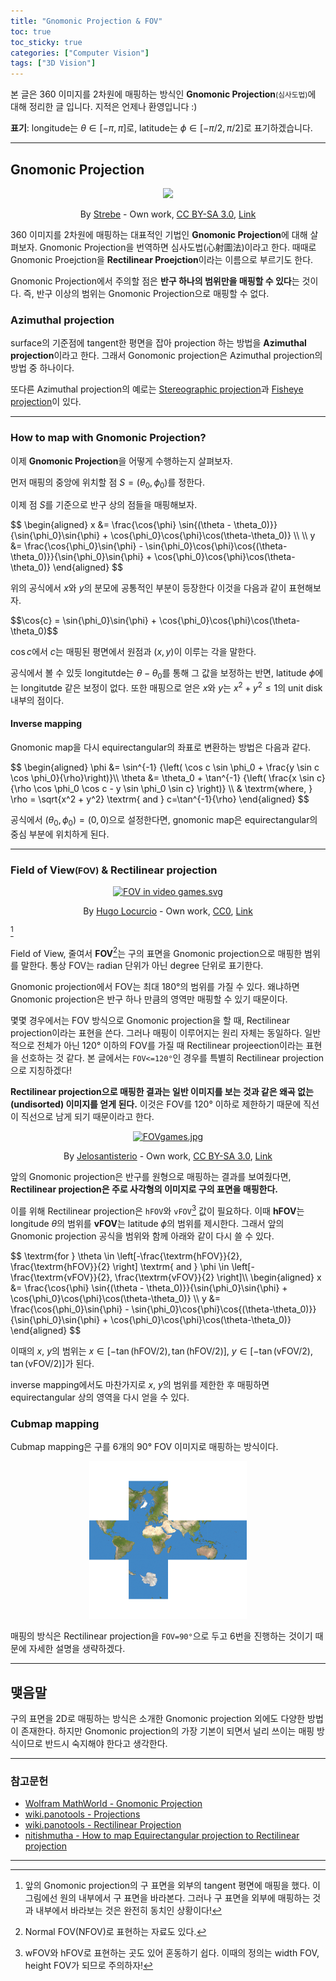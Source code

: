 ```yaml
---
title: "Gnomonic Projection & FOV"
toc: true
toc_sticky: true
categories: ["Computer Vision"]
tags: ["3D Vision"]
---
```



본 글은 360 이미지를 2차원에 매핑하는 방식인 **Gnomonic Projection**<small>(심사도법)</small>에 대해 정리한 글 입니다. 지적은 언제나 환영입니다 :)

**표기**: longitude는 $\theta \in [-\pi, \pi]$로, latitude는 $\phi \in [-\pi/2, \pi/2]$로 표기하겠습니다.

<hr>

## Gnomonic Projection

<div style="text-align: center;">
<a href="https://commons.wikimedia.org/wiki/File:Gnomonic_projection_SW.jpg#/media/File:Gnomonic_projection_SW.jpg"><img src="https://upload.wikimedia.org/wikipedia/commons/thumb/3/34/Gnomonic_projection_SW.jpg/600px-Gnomonic_projection_SW.jpg" style="width: 40%;"></a><br>
<p>By <a href="//commons.wikimedia.org/wiki/User:Strebe" title="User:Strebe">Strebe</a> - <span class="int-own-work" lang="en">Own work</span>, <a href="https://creativecommons.org/licenses/by-sa/3.0" title="Creative Commons Attribution-Share Alike 3.0">CC BY-SA 3.0</a>, <a href="https://commons.wikimedia.org/w/index.php?curid=16115262">Link</a></p>
</div>

360 이미지를 2차원에 매핑하는 대표적인 기법인 **Gnomonic Projection**에 대해 살펴보자. Gnomonic Projection을 번역하면 심사도법(心射圖法)이라고 한다. 때때로 Gnomonic Proejction을 **Rectilinear Proejction**이라는 이름으로 부르기도 한다.

Gnomonic Projection에서 주의할 점은 **반구 하나의 범위만을 매핑할 수 있다**는 것이다. 즉, 반구 이상의 범위는 Gnomonic Projection으로 매핑할 수 없다.

### Azimuthal projection
surface의 기준점에 tangent한 평면을 잡아 projection 하는 방법을 **Azimuthal projection**이라고 한다. 그래서 Gonomonic projection은 Azimuthal projection의 방법 중 하나이다.

또다른 Azimuthal projection의 예로는 [Stereographic projection](https://en.wikipedia.org/wiki/Stereographic_projection)과 [Fisheye projection](https://wiki.panotools.org/Fisheye_Projection)이 있다.

<hr>

### How to map with Gnomonic Projection?

이제 **Gnomonic Projection**을 어떻게 수행하는지 살펴보자.

먼저 매핑의 중앙에 위치할 점 $S=(\theta_0, \phi_0)$를 정한다.

이제 점 $S$를 기준으로 반구 상의 점들을 매핑해보자.

<div>
$$
\begin{aligned}
  x &= \frac{\cos{\phi} \sin{(\theta - \theta_0)}}{\sin{\phi_0}\sin{\phi} + \cos{\phi_0}\cos{\phi}\cos(\theta-\theta_0)} \\
  \\
  y &= \frac{\cos{\phi_0}\sin{\phi} - \sin{\phi_0}\cos{\phi}\cos{(\theta-\theta_0)}}{\sin{\phi_0}\sin{\phi} + \cos{\phi_0}\cos{\phi}\cos(\theta-\theta_0)}
\end{aligned}
$$
</div>

위의 공식에서 $x$와 $y$의 분모에 공통적인 부분이 등장한다 이것을 다음과 같이 표현해보자.

<div>
$$\cos{c} = \sin{\phi_0}\sin{\phi} + \cos{\phi_0}\cos{\phi}\cos(\theta-\theta_0)$$
</div>

$\cos{c}$에서 $c$는 매핑된 평면에서 원점과 $(x, y)$이 이루는 각을 말한다.

공식에서 볼 수 있듯 longitutde는 $\theta - \theta_0$를 통해 그 값을 보정하는 반면, latitude $\phi$에는 longitutde 같은 보정이 없다. 또한 매핑으로 얻은 $x$와 $y$는 $x^2 + y^2 \le 1$의 unit disk 내부의 점이다.

#### Inverse mapping

Gnomonic map을 다시 equirectangular의 좌표로 변환하는 방법은 다음과 같다.

<div>
$$
\begin{aligned}
\phi &= \sin^{-1} {\left( \cos c \sin \phi_0 + \frac{y \sin c \cos \phi_0}{\rho}\right)}\\
\theta &= \theta_0 + \tan^{-1} {\left( \frac{x \sin c}{\rho \cos \phi_0 \cos c - y \sin \phi_0 \sin c} \right)} \\
& \textrm{where, } \rho = \sqrt{x^2 + y^2} \textrm{ and } c=\tan^{-1}{\rho}
\end{aligned}
$$
</div>

공식에서 $(\theta_0, \phi_0) = (0, 0)$으로 설정한다면, gnomonic map은 equirectangular의 중심 부분에 위치하게 된다.

<hr>

### Field of View<small>(FOV)</small> & Rectilinear projection

<div style="text-align: center;">
<a href="https://commons.wikimedia.org/wiki/File:FOV_in_video_games.svg#/media/File:FOV_in_video_games.svg"><img src="https://upload.wikimedia.org/wikipedia/commons/thumb/7/71/FOV_in_video_games.svg/1200px-FOV_in_video_games.svg.png" alt="FOV in video games.svg" style="width: 30%;"></a><br>
<p>By <a href="//commons.wikimedia.org/wiki/User:Calinou1" title="User:Calinou1">Hugo Locurcio</a> - <span class="int-own-work" lang="en">Own work</span>, <a href="http://creativecommons.org/publicdomain/zero/1.0/deed.en" title="Creative Commons Zero, Public Domain Dedication">CC0</a>, <a href="https://commons.wikimedia.org/w/index.php?curid=68311551">Link</a></p>
</div>

[^1]

Field of View, 줄여서 **FOV**[^2]는 구의 표면을 Gnomonic projection으로 매핑한 범위를 말한다. 통상 FOV는 radian 단위가 아닌 degree 단위로 표기한다.

Gnomonic projection에서 FOV는 최대 180°의 범위를 가질 수 있다. 왜냐하면 Gnomonic projection은 반구 하나 만큼의 영역만 매핑할 수 있기 때문이다.

몇몇 경우에서는 FOV 방식으로 Gnomonic projection을 할 때, Rectilinear projection이라는 표현을 쓴다. 그러나 매핑이 이루어지는 원리 자체는 동일하다. 일반적으로 전체가 아닌 120° 이하의 FOV를 가질 때 Rectilinear projeection이라는 표현을 선호하는 것 같다. 본 글에서는 `FOV<=120°`인 경우를 특별히 Rectilinear projection으로 지칭하겠다!

**Rectilinear projection으로 매핑한 결과는 일반 이미지를 보는 것과 같은 왜곡 없는(undisorted) 이미지를 얻게 된다.** 이것은 FOV를 120° 이하로 제한하기 때문에 직선이 직선으로 남게 되기 때문이라고 한다.

<div style="text-align: center;">
<a href="https://commons.wikimedia.org/wiki/File:FOVgames.jpg#/media/File:FOVgames.jpg"><img src="https://upload.wikimedia.org/wikipedia/commons/0/01/FOVgames.jpg" alt="FOVgames.jpg" style="width: 45%;"></a><br>
<p>By <a href="//commons.wikimedia.org/w/index.php?title=User:Jelosantisterio&amp;action=edit&amp;redlink=1" class="new" title="User:Jelosantisterio (page does not exist)">Jelosantisterio</a> - <span class="int-own-work" lang="en">Own work</span>, <a href="https://creativecommons.org/licenses/by-sa/3.0" title="Creative Commons Attribution-Share Alike 3.0">CC BY-SA 3.0</a>, <a href="https://commons.wikimedia.org/w/index.php?curid=20438040">Link</a></p>
</div>

앞의 Gnomonic projection은 반구를 원형으로 매핑하는 결과를 보여줬다면, **Rectilinear projection은 주로 사각형의 이미지로 구의 표면을 매핑한다.**

이를 위해 Rectilinear projection은 `hFOV`와 `vFOV`[^3] 값이 필요하다. 이때 **hFOV**는 longitude $\theta$의 범위를 **vFOV**는 latitude $\phi$의 범위를 제시한다. 그래서 앞의 Gnomonic projection 공식을 범위와 함께 아래와 같이 다시 쓸 수 있다.

<div>
$$
  \textrm{for } \theta \in \left[-\frac{\textrm{hFOV}}{2}, \frac{\textrm{hFOV}}{2} \right] \textrm{ and } \phi \in \left[-\frac{\textrm{vFOV}}{2}, \frac{\textrm{vFOV}}{2} \right]\\
\begin{aligned}
  x &= \frac{\cos{\phi} \sin{(\theta - \theta_0)}}{\sin{\phi_0}\sin{\phi} + \cos{\phi_0}\cos{\phi}\cos(\theta-\theta_0)} \\
  y &= \frac{\cos{\phi_0}\sin{\phi} - \sin{\phi_0}\cos{\phi}\cos{(\theta-\theta_0)}}{\sin{\phi_0}\sin{\phi} + \cos{\phi_0}\cos{\phi}\cos(\theta-\theta_0)}
\end{aligned}
$$
</div>

이때의 $x$, $y$의 범위는 $x \in [-\tan{\left(\textrm{hFOV}/2\right)}, \tan{\left(\textrm{hFOV}/2\right)}]$, $y \in [-\tan{\left(\textrm{vFOV}/2\right)}, \tan{\left(\textrm{vFOV}/2\right)}]$가 된다.

inverse mapping에서도 마찬가지로 $x$, $y$의 범위를 제한한 후 매핑하면 equirectangular 상의 영역을 다시 얻을 수 있다.

### Cubmap mapping

Cubmap mapping은 구를 6개의 90° FOV 이미지로 매핑하는 방식이다.

<div style="text-align: center;">
<img src="/images/others/cubemap_globe.png"  style="width: 50%;">
</div>

매핑의 방식은 Rectilinear projection을 `FOV=90°`으로 두고 6번을 진행하는 것이기 때문에 자세한 설명을 생략하겠다.

<hr>

## 맺음말

구의 표면을 2D로 매핑하는 방식은 소개한 Gnomonic projection 외에도 다양한 방법이 존재한다. 하지만 Gnomonic projection의 가장 기본이 되면서 널리 쓰이는 매핑 방식이므로 반드시 숙지해야 한다고 생각한다.


<hr>

### 참고문헌
- [Wolfram MathWorld - Gnomonic Projection](https://mathworld.wolfram.com/GnomonicProjection)
- [wiki.panotools - Projections](https://wiki.panotools.org/Projections)
- [wiki.panotools - Rectilinear Projection](https://wiki.panotools.org/Rectilinear_Projection)
- [nitishmutha - How to map Equirectangular projection to Rectilinear projection](http://blog.nitishmutha.com/equirectangular/360degree/2017/06/12/How-to-project-Equirectangular-image-to-rectilinear-view)
<hr>

[^1]: 앞의 Gnomonic projection의 구 표면을 외부의 tangent 평면에 매핑을 했다. 이 그림에선 원의 내부에서 구 표면을 바라본다. 그러나 구 표면을 외부에 매핑하는 것과 내부에서 바라보는 것은 완전히 동치인 상황이다!
[^2]: Normal FOV(NFOV)로 표현하는 자료도 있다.
[^3]: wFOV와 hFOV로 표현하는 곳도 있어 혼동하기 쉽다. 이때의 정의는 width FOV, height FOV가 되므로 주의하자!